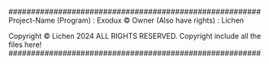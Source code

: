 ########################################################
Project-Name (Program)   : Exodux ©
Owner (Also have rights) : Lichen

Copyright © Lichen 2024 ALL RIGHTS RESERVED.
Copyright include all the files here!
########################################################
